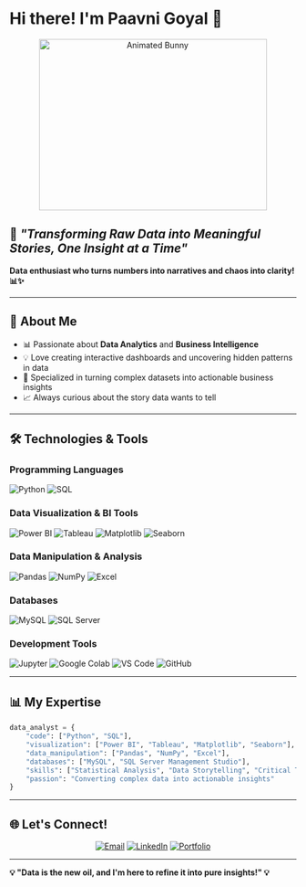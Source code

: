 # Hi there! I'm Paavni Goyal 👋
<div align="center">
  <img src="https://media3.giphy.com/media/v1.Y2lkPTc5MGI3NjExaDQzZjNvcmU3MHQ4NzBld2IwYXI1enZhNTJueXg4ZnM5ZjFsc21idiZlcD12MV9pbnRlcm5hbF9naWZfYnlfaWQmY3Q9Zw/kBa3lyXcK5pcOJDUkW/giphy.gif" alt="Animated Bunny" width="400" height="300"/>
</div>

## 🌟 *"Transforming Raw Data into Meaningful Stories, One Insight at a Time"*

**Data enthusiast who turns numbers into narratives and chaos into clarity! 📊✨**

---

## 🚀 About Me

- 📊 Passionate about **Data Analytics** and **Business Intelligence**
- 💡 Love creating interactive dashboards and uncovering hidden patterns in data
- 🎯 Specialized in turning complex datasets into actionable business insights
- 📈 Always curious about the story data wants to tell

---

## 🛠️ Technologies & Tools

### Programming Languages
![Python](https://img.shields.io/badge/Python-3776AB?style=for-the-badge&logo=python&logoColor=white)
![SQL](https://img.shields.io/badge/SQL-CC2927?style=for-the-badge&logo=microsoft-sql-server&logoColor=white)

### Data Visualization & BI Tools
![Power BI](https://img.shields.io/badge/PowerBI-F2C811?style=for-the-badge&logo=powerbi&logoColor=black)
![Tableau](https://img.shields.io/badge/Tableau-E97627?style=for-the-badge&logo=tableau&logoColor=white)
![Matplotlib](https://img.shields.io/badge/Matplotlib-11557c?style=for-the-badge&logo=python&logoColor=white)
![Seaborn](https://img.shields.io/badge/Seaborn-3776AB?style=for-the-badge&logo=python&logoColor=white)

### Data Manipulation & Analysis
![Pandas](https://img.shields.io/badge/Pandas-150458?style=for-the-badge&logo=pandas&logoColor=white)
![NumPy](https://img.shields.io/badge/NumPy-013243?style=for-the-badge&logo=numpy&logoColor=white)
![Excel](https://img.shields.io/badge/Microsoft_Excel-217346?style=for-the-badge&logo=microsoft-excel&logoColor=white)

### Databases
![MySQL](https://img.shields.io/badge/MySQL-4479A1?style=for-the-badge&logo=mysql&logoColor=white)
![SQL Server](https://img.shields.io/badge/Microsoft%20SQL%20Server-CC2927?style=for-the-badge&logo=microsoft%20sql%20server&logoColor=white)

### Development Tools
![Jupyter](https://img.shields.io/badge/Jupyter-F37626?style=for-the-badge&logo=jupyter&logoColor=white)
![Google Colab](https://img.shields.io/badge/Colab-F9AB00?style=for-the-badge&logo=googlecolab&logoColor=white)
![VS Code](https://img.shields.io/badge/VS_Code-007ACC?style=for-the-badge&logo=visual-studio-code&logoColor=white)
![GitHub](https://img.shields.io/badge/GitHub-181717?style=for-the-badge&logo=github&logoColor=white)

---

## 📊 My Expertise

```python
data_analyst = {
    "code": ["Python", "SQL"],
    "visualization": ["Power BI", "Tableau", "Matplotlib", "Seaborn"],
    "data_manipulation": ["Pandas", "NumPy", "Excel"],
    "databases": ["MySQL", "SQL Server Management Studio"],
    "skills": ["Statistical Analysis", "Data Storytelling", "Critical Thinking"],
    "passion": "Converting complex data into actionable insights"
}
```

---

## 🌐 Let's Connect!

<div align="center">
  
[![Email](https://img.shields.io/badge/Email-paavnigoyal@gmail.com-DC143C?style=for-the-badge&logo=gmail&logoColor=white)](mailto:paavnigoyal@gmail.com)
[![LinkedIn](https://img.shields.io/badge/LinkedIn-Connect-0077B5?style=for-the-badge&logo=linkedin&logoColor=white)](https://linkedin.com/in/paavnigoyal)
[![Portfolio](https://img.shields.io/badge/Portfolio-Visit-228B22?style=for-the-badge&logo=firefox&logoColor=white)](#)

</div>

---

**💡 "Data is the new oil, and I'm here to refine it into pure insights!" 💡**

